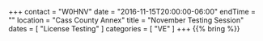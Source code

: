 +++
contact = "W0HNV"
date = "2016-11-15T20:00:00-06:00"
endTime = ""
location = "Cass County Annex"
title = "November Testing Session"
dates = [ "License Testing" ]
categories = [ "VE" ]
+++
{{% bring %}}

